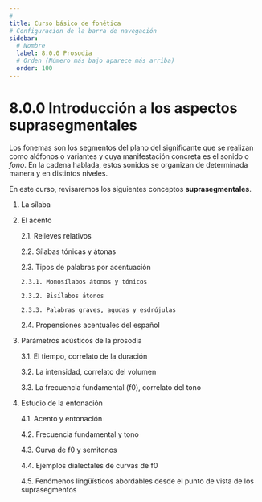 ```yaml
---
# 
title: Curso básico de fonética
# Configuracion de la barra de navegación
sidebar:
  # Nombre
  label: 8.0.0 Prosodia
  # Orden (Número más bajo aparece más arriba)
  order: 100
---
```

# 8.0.0 Introducción a los aspectos suprasegmentales

Los fonemas son los segmentos del plano del significante que se realizan como alófonos o variantes y cuya manifestación concreta es el sonido o *fono*. En la cadena hablada, estos sonidos se organizan de determinada manera y en distintos niveles.

En este curso, revisaremos los siguientes conceptos **suprasegmentales**.

1. La sílaba
   
2. El acento
   
    2.1. Relieves relativos

    2.2. Sílabas tónicas y átonas

    2.3. Tipos de palabras por acentuación

       2.3.1. Monosílabos átonos y tónicos

       2.3.2. Bisílabos átonos

       2.3.3. Palabras graves, agudas y esdrújulas

    2.4. Propensiones acentuales del español

3. Parámetros acústicos de la prosodia

    3.1. El tiempo, correlato de la duración

    3.2. La intensidad, correlato del volumen

    3.3. La frecuencia fundamental (f0), correlato del tono

4. Estudio de la entonación
   
    4.1. Acento y entonación

    4.2. Frecuencia fundamental y tono

    4.3. Curva de f0 y semitonos

    4.4. Ejemplos dialectales de curvas de f0

    4.5. Fenómenos lingüísticos abordables desde el punto de vista de los suprasegmentos





